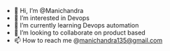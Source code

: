 - 👋 Hi, I’m @Manichandra
- 👀 I’m interested in Devops
- 🌱 I’m currently learning Devops automation
- 💞️ I’m looking to collaborate on product based 
- 📫 How to reach me @manichandra135@gmail.com

<!---
ManichandraT/ManichandraT is a ✨ special ✨ repository because its `README.md` (this file) appears on your GitHub profile.
You can click the Preview link to take a look at your changes.
--->
